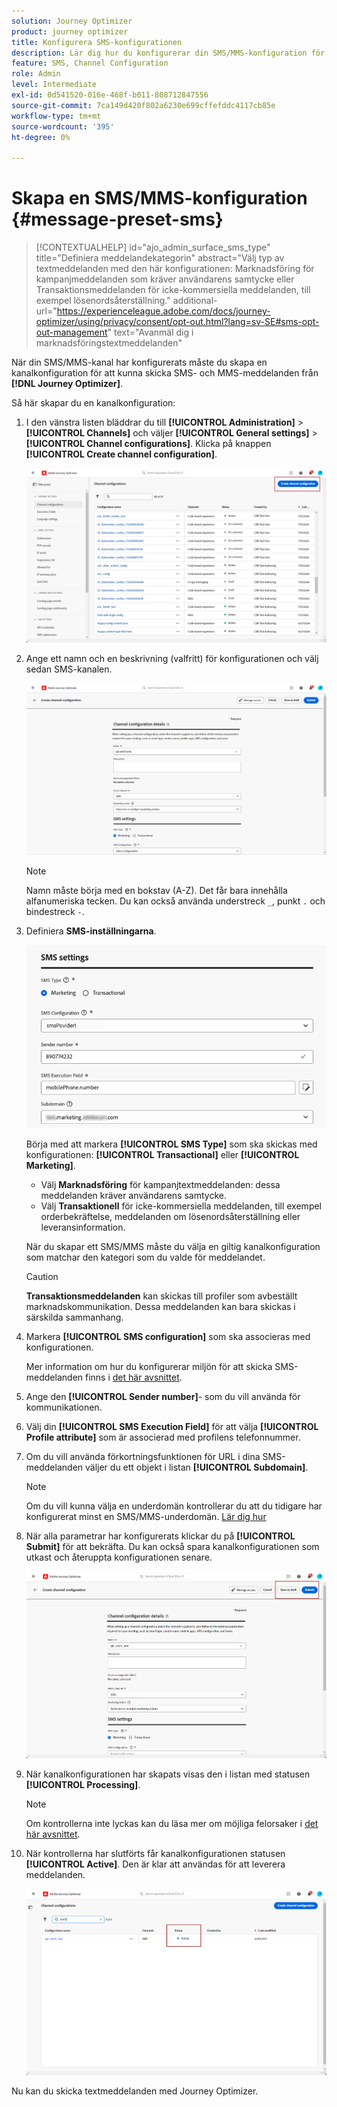 ```yaml
---
solution: Journey Optimizer
product: journey optimizer
title: Konfigurera SMS-konfigurationen
description: Lär dig hur du konfigurerar din SMS/MMS-konfiguration för att skicka textmeddelanden med Journey Optimizer
feature: SMS, Channel Configuration
role: Admin
level: Intermediate
exl-id: 0d541520-016e-468f-b011-808712847556
source-git-commit: 7ca149d420f802a6230e699cffefddc4117cb85e
workflow-type: tm+mt
source-wordcount: '395'
ht-degree: 0%

---
```


# Skapa en SMS/MMS-konfiguration {#message-preset-sms}

>[!CONTEXTUALHELP]
>id="ajo_admin_surface_sms_type"
>title="Definiera meddelandekategorin"
>abstract="Välj typ av textmeddelanden med den här konfigurationen: Marknadsföring för kampanjmeddelanden som kräver användarens samtycke eller Transaktionsmeddelanden för icke-kommersiella meddelanden, till exempel lösenordsåterställning."
>additional-url="https://experienceleague.adobe.com/docs/journey-optimizer/using/privacy/consent/opt-out.html?lang=sv-SE#sms-opt-out-management" text="Avanmäl dig i marknadsföringstextmeddelanden"

När din SMS/MMS-kanal har konfigurerats måste du skapa en kanalkonfiguration för att kunna skicka SMS- och MMS-meddelanden från **[!DNL Journey Optimizer]**.

Så här skapar du en kanalkonfiguration:

1. I den vänstra listen bläddrar du till **[!UICONTROL Administration]** > **[!UICONTROL Channels]** och väljer **[!UICONTROL General settings]** > **[!UICONTROL Channel configurations]**. Klicka på knappen **[!UICONTROL Create channel configuration]**.

   ![](assets/preset-create.png)

1. Ange ett namn och en beskrivning (valfritt) för konfigurationen och välj sedan SMS-kanalen.

   ![](assets/sms-create-surface.png)

   >[!NOTE]
   >
   > Namn måste börja med en bokstav (A-Z). Det får bara innehålla alfanumeriska tecken. Du kan också använda understreck `_`, punkt `.` och bindestreck `-`.

1. Definiera **SMS-inställningarna**.

   ![](assets/sms-surface-settings.png)

   Börja med att markera **[!UICONTROL SMS Type]** som ska skickas med konfigurationen: **[!UICONTROL Transactional]** eller **[!UICONTROL Marketing]**.

   * Välj **Marknadsföring** för kampanjtextmeddelanden: dessa meddelanden kräver användarens samtycke.
   * Välj **Transaktionell** för icke-kommersiella meddelanden, till exempel orderbekräftelse, meddelanden om lösenordsåterställning eller leveransinformation.

   När du skapar ett SMS/MMS måste du välja en giltig kanalkonfiguration som matchar den kategori som du valde för meddelandet.

   >[!CAUTION]
   >
   >**Transaktionsmeddelanden** kan skickas till profiler som avbeställt marknadskommunikation. Dessa meddelanden kan bara skickas i särskilda sammanhang.

1. Markera **[!UICONTROL SMS configuration]** som ska associeras med konfigurationen.

   Mer information om hur du konfigurerar miljön för att skicka SMS-meddelanden finns i [det här avsnittet](#create-api).

1. Ange den **[!UICONTROL Sender number]**-&#x200B; som du vill använda för kommunikationen.

1. Välj din **[!UICONTROL SMS Execution Field]** för att välja **[!UICONTROL Profile attribute]** som är associerad med profilens telefonnummer.

1. Om du vill använda förkortningsfunktionen för URL i dina SMS-meddelanden väljer du ett objekt i listan **[!UICONTROL Subdomain]**.

   >[!NOTE]
   >
   >Om du vill kunna välja en underdomän kontrollerar du att du tidigare har konfigurerat minst en SMS/MMS-underdomän. [Lär dig hur](sms-subdomains.md)

1. När alla parametrar har konfigurerats klickar du på **[!UICONTROL Submit]** för att bekräfta. Du kan också spara kanalkonfigurationen som utkast och återuppta konfigurationen senare.

   ![](assets/sms-submit-surface.png)

1. När kanalkonfigurationen har skapats visas den i listan med statusen **[!UICONTROL Processing]**.

   >[!NOTE]
   >
   >Om kontrollerna inte lyckas kan du läsa mer om möjliga felorsaker i [det här avsnittet](../configuration/channel-surfaces.md).

1. När kontrollerna har slutförts får kanalkonfigurationen statusen **[!UICONTROL Active]**. Den är klar att användas för att leverera meddelanden.

   ![](assets/preset-active.png)

Nu kan du skicka textmeddelanden med Journey Optimizer.
